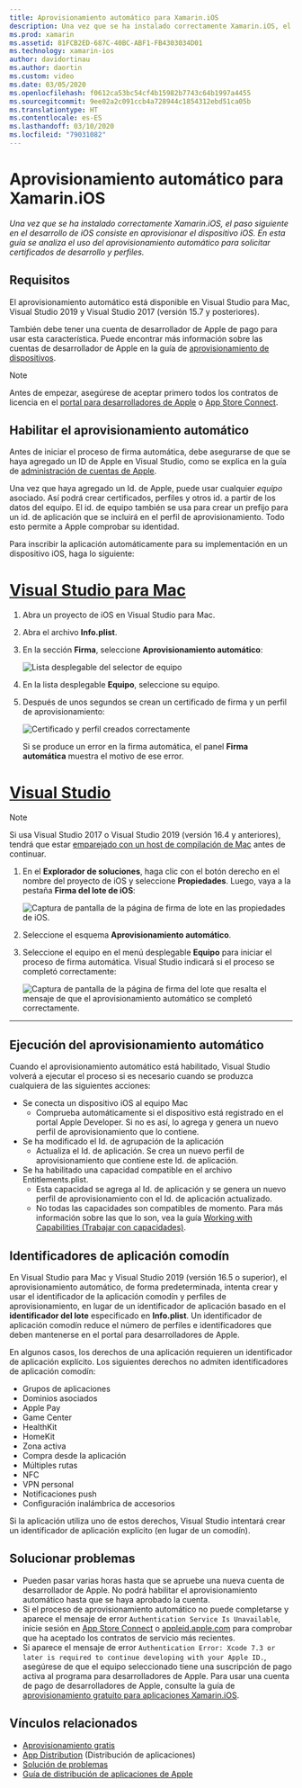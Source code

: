 ```yaml
---
title: Aprovisionamiento automático para Xamarin.iOS
description: Una vez que se ha instalado correctamente Xamarin.iOS, el paso siguiente en el desarrollo de iOS consiste en aprovisionar el dispositivo iOS. En esta guía se analiza el uso de la firma automática para solicitar certificados de desarrollo y perfiles.
ms.prod: xamarin
ms.assetid: 81FCB2ED-687C-40BC-ABF1-FB4303034D01
ms.technology: xamarin-ios
author: davidortinau
ms.author: daortin
ms.custom: video
ms.date: 03/05/2020
ms.openlocfilehash: f0612ca53bc54cf4b15982b7743c64b1997a4455
ms.sourcegitcommit: 9ee02a2c091ccb4a728944c1854312ebd51ca05b
ms.translationtype: HT
ms.contentlocale: es-ES
ms.lasthandoff: 03/10/2020
ms.locfileid: "79031082"
---
```

# <a name="automatic-provisioning-for-xamarinios"></a>Aprovisionamiento automático para Xamarin.iOS

_Una vez que se ha instalado correctamente Xamarin.iOS, el paso siguiente en el desarrollo de iOS consiste en aprovisionar el dispositivo iOS. En esta guía se analiza el uso del aprovisionamiento automático para solicitar certificados de desarrollo y perfiles._

## <a name="requirements"></a>Requisitos

El aprovisionamiento automático está disponible en Visual Studio para Mac, Visual Studio 2019 y Visual Studio 2017 (versión 15.7 y posteriores). 

También debe tener una cuenta de desarrollador de Apple de pago para usar esta característica. Puede encontrar más información sobre las cuentas de desarrollador de Apple en la guía de [aprovisionamiento de dispositivos](~/ios/get-started/installation/device-provisioning/index.md).

> [!NOTE]
> Antes de empezar, asegúrese de aceptar primero todos los contratos de licencia en el [portal para desarrolladores de Apple](https://developer.apple.com/account/) o [App Store Connect](https://appstoreconnect.apple.com/).


## <a name="enable-automatic-provisioning"></a>Habilitar el aprovisionamiento automático

Antes de iniciar el proceso de firma automática, debe asegurarse de que se haya agregado un ID de Apple en Visual Studio, como se explica en la guía de [administración de cuentas de Apple](~/cross-platform/macios/apple-account-management.md). 

Una vez que haya agregado un Id. de Apple, puede usar cualquier _equipo_ asociado. Así podrá crear certificados, perfiles y otros id. a partir de los datos del equipo. El id. de equipo también se usa para crear un prefijo para un id. de aplicación que se incluirá en el perfil de aprovisionamiento. Todo esto permite a Apple comprobar su identidad.

Para inscribir la aplicación automáticamente para su implementación en un dispositivo iOS, haga lo siguiente:

# <a name="visual-studio-for-mac"></a>[Visual Studio para Mac](#tab/macos)

1. Abra un proyecto de iOS en Visual Studio para Mac.

2. Abra el archivo **Info.plist**.

3. En la sección **Firma**, seleccione **Aprovisionamiento automático**:

    ![Lista desplegable del selector de equipo](automatic-provisioning-images/image2.png)

4. En la lista desplegable **Equipo**, seleccione su equipo.

5. Después de unos segundos se crean un certificado de firma y un perfil de aprovisionamiento:

    ![Certificado y perfil creados correctamente](automatic-provisioning-images/image5.png)

    Si se produce un error en la firma automática, el panel **Firma automática** muestra el motivo de ese error.

# <a name="visual-studio"></a>[Visual Studio](#tab/windows)

> [!NOTE]
> Si usa Visual Studio 2017 o Visual Studio 2019 (versión 16.4 y anteriores), tendrá que estar [emparejado con un host de compilación de Mac](~/ios/get-started/installation/windows/connecting-to-mac/index.md) antes de continuar.

1. En el **Explorador de soluciones**, haga clic con el botón derecho en el nombre del proyecto de iOS y seleccione **Propiedades**. Luego, vaya a la pestaña **Firma del lote de iOS**:

    ![Captura de pantalla de la página de firma de lote en las propiedades de iOS.](automatic-provisioning-images/bundle-signing-win.png)

2. Seleccione el esquema **Aprovisionamiento automático**.

3. Seleccione el equipo en el menú desplegable **Equipo** para iniciar el proceso de firma automática. Visual Studio indicará si el proceso se completó correctamente:

    ![Captura de pantalla de la página de firma del lote que resalta el mensaje de que el aprovisionamiento automático se completó correctamente.](automatic-provisioning-images/signing-success-win.png)

-----

## <a name="run-automatic-provisioning"></a>Ejecución del aprovisionamiento automático

Cuando el aprovisionamiento automático está habilitado, Visual Studio volverá a ejecutar el proceso si es necesario cuando se produzca cualquiera de las siguientes acciones:

- Se conecta un dispositivo iOS al equipo Mac
  - Comprueba automáticamente si el dispositivo está registrado en el portal Apple Developer. Si no es así, lo agrega y genera un nuevo perfil de aprovisionamiento que lo contiene.
- Se ha modificado el Id. de agrupación de la aplicación
  - Actualiza el Id. de aplicación. Se crea un nuevo perfil de aprovisionamiento que contiene este Id. de aplicación.
- Se ha habilitado una capacidad compatible en el archivo Entitlements.plist.
  - Esta capacidad se agrega al Id. de aplicación y se genera un nuevo perfil de aprovisionamiento con el Id. de aplicación actualizado.
  - No todas las capacidades son compatibles de momento. Para más información sobre las que lo son, vea la guía [Working with Capabilities (Trabajar con capacidades)](~/ios/deploy-test/provisioning/capabilities/index.md).

## <a name="wildcard-app-ids"></a>Identificadores de aplicación comodín

En Visual Studio para Mac y Visual Studio 2019 (versión 16.5 o superior), el aprovisionamiento automático, de forma predeterminada, intenta crear y usar el identificador de la aplicación comodín y perfiles de aprovisionamiento, en lugar de un identificador de aplicación basado en el **identificador del lote** especificado en **Info.plist**. Un identificador de aplicación comodín reduce el número de perfiles e identificadores que deben mantenerse en el portal para desarrolladores de Apple.

En algunos casos, los derechos de una aplicación requieren un identificador de aplicación explícito. Los siguientes derechos no admiten identificadores de aplicación comodín:

- Grupos de aplicaciones
- Dominios asociados
- Apple Pay
- Game Center
- HealthKit
- HomeKit
- Zona activa
- Compra desde la aplicación
- Múltiples rutas
- NFC
- VPN personal
- Notificaciones push
- Configuración inalámbrica de accesorios

Si la aplicación utiliza uno de estos derechos, Visual Studio intentará crear un identificador de aplicación explícito (en lugar de un comodín).

## <a name="troubleshoot"></a>Solucionar problemas 

- Pueden pasar varias horas hasta que se apruebe una nueva cuenta de desarrollador de Apple. No podrá habilitar el aprovisionamiento automático hasta que se haya aprobado la cuenta.
- Si el proceso de aprovisionamiento automático no puede completarse y aparece el mensaje de error `Authentication Service Is Unavailable`, inicie sesión en [App Store Connect](https://appstoreconnect.apple.com/) o [appleid.apple.com](https://appleid.apple.com) para comprobar que ha aceptado los contratos de servicio más recientes.
- Si aparece el mensaje de error `Authentication Error: Xcode 7.3 or later is required to continue developing with your Apple ID.`, asegúrese de que el equipo seleccionado tiene una suscripción de pago activa al programa para desarrolladores de Apple. Para usar una cuenta de pago de desarrolladores de Apple, consulte la guía de [aprovisionamiento gratuito para aplicaciones Xamarin.iOS](~/ios/get-started/installation/device-provisioning/free-provisioning.md).

## <a name="related-links"></a>Vínculos relacionados

- [Aprovisionamiento gratis](~/ios/get-started/installation/device-provisioning/free-provisioning.md)
- [App Distribution](~/ios/deploy-test/app-distribution/index.md) (Distribución de aplicaciones)
- [Solución de problemas](~/ios/deploy-test/troubleshooting.md)
- [Guía de distribución de aplicaciones de Apple](https://developer.apple.com/library/ios/documentation/IDEs/Conceptual/AppDistributionGuide/Introduction/Introduction.html)
